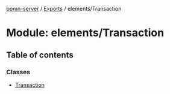 [bpmn-server](../README.md) / [Exports](../modules.md) / elements/Transaction

# Module: elements/Transaction

## Table of contents

### Classes

- [Transaction](../classes/elements_Transaction.Transaction.md)

